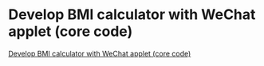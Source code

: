 # Develop BMI calculator with WeChat applet (core code)
[Develop BMI calculator with WeChat applet (core code)](https://aiwithcloud.com/2022/09/19/develop_bmi_calculator_with_wechat_applet_core_code/)